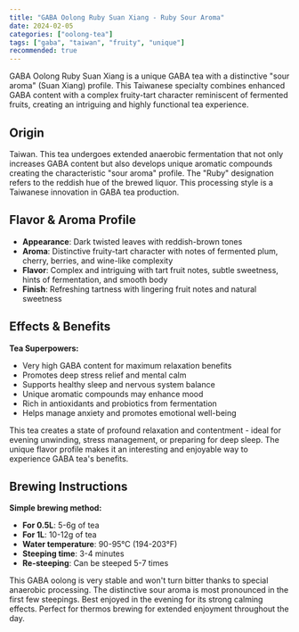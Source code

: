 ```yaml
---
title: "GABA Oolong Ruby Suan Xiang - Ruby Sour Aroma"
date: 2024-02-05
categories: ["oolong-tea"]
tags: ["gaba", "taiwan", "fruity", "unique"]
recommended: true
---
```


GABA Oolong Ruby Suan Xiang is a unique GABA tea with a distinctive "sour aroma" (Suan Xiang) profile. This Taiwanese specialty combines enhanced GABA content with a complex fruity-tart character reminiscent of fermented fruits, creating an intriguing and highly functional tea experience.

## Origin

Taiwan. This tea undergoes extended anaerobic fermentation that not only increases GABA content but also develops unique aromatic compounds creating the characteristic "sour aroma" profile. The "Ruby" designation refers to the reddish hue of the brewed liquor. This processing style is a Taiwanese innovation in GABA tea production.

## Flavor & Aroma Profile

- **Appearance**: Dark twisted leaves with reddish-brown tones
- **Aroma**: Distinctive fruity-tart character with notes of fermented plum, cherry, berries, and wine-like complexity
- **Flavor**: Complex and intriguing with tart fruit notes, subtle sweetness, hints of fermentation, and smooth body
- **Finish**: Refreshing tartness with lingering fruit notes and natural sweetness

## Effects & Benefits

**Tea Superpowers:**
- Very high GABA content for maximum relaxation benefits
- Promotes deep stress relief and mental calm
- Supports healthy sleep and nervous system balance
- Unique aromatic compounds may enhance mood
- Rich in antioxidants and probiotics from fermentation
- Helps manage anxiety and promotes emotional well-being

This tea creates a state of profound relaxation and contentment - ideal for evening unwinding, stress management, or preparing for deep sleep. The unique flavor profile makes it an interesting and enjoyable way to experience GABA tea's benefits.

## Brewing Instructions

**Simple brewing method:**
- **For 0.5L**: 5-6g of tea
- **For 1L**: 10-12g of tea
- **Water temperature**: 90-95°C (194-203°F)
- **Steeping time**: 3-4 minutes
- **Re-steeping**: Can be steeped 5-7 times

This GABA oolong is very stable and won't turn bitter thanks to special anaerobic processing. The distinctive sour aroma is most pronounced in the first few steepings. Best enjoyed in the evening for its strong calming effects. Perfect for thermos brewing for extended enjoyment throughout the day.
